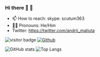 ### Hi there :tea: :violin:

<!--
<div id="to-add"></div>
<script>
  const toAdd = document.querySelector("#to-add");
  let testText = "Hey there!";
  toAdd.textContent = testText;
</script>
**AndriiMaliuta/AndriiMaliuta** is a ✨ _special_ ✨ repository because its `README.md` (this file) appears on your GitHub profile.
-->
<!--
- 🔭 I’m currently working on ...
🌱 I’m currently learning 
- 👯 I’m looking to collaborate on ...
- 🤔 I’m looking for help with ...
- 💬 Ask me about ...
-->

* 📫 How to reach: skype: scutum363
* 👱‍♂️ Pronouns: He/Him
* Twitter: https://twitter.com/andrii_maliuta

![visitor badge](https://visitor-badge.glitch.me/badge?page_id=AndriiMaliuta.visitor-badge)
[![Github](https://img.shields.io/github/followers/AndriiMaliuta?label=Follow&style=social)](https://github.com/AndriiMaliuta)

![GitHub stats](https://github-readme-stats.vercel.app/api?username=AndriiMaliuta&show_icons=true&theme=tokyonight)
![Top Langs](https://github-readme-stats.vercel.app/api/top-langs/?username=AndriiMaliuta&langs_count=8&theme=tokyonight)

<!-- <div style="display:flex">
  <div>aa</div>
  <div>bb</div>
</div> -->



